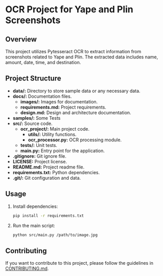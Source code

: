 # OCR Project for Yape and Plin Screenshots

## Overview

This project utilizes Pytesseract OCR to extract information from screenshots related to Yape and Plin. The extracted data includes name, amount, date, time, and destination.

## Project Structure

- **data/:** Directory to store sample data or any necessary data.
- **docs/:** Documentation files.
  - **images/:** Images for documentation.
  - **requirements.md:** Project requirements.
  - **design.md:** Design and architecture documentation.
- **samples/:** Some Tests 
- **src/:** Source code.
  - **ocr_project/:** Main project code.
    - **utils/:** Utility functions.
    - **ocr_processor.py:** OCR processing module.
  - **tests/:** Unit tests.
  - **main.py:** Entry point for the application.
- **.gitignore:** Git ignore file.
- **LICENSE:** Project license.
- **README.md:** Project readme file.
- **requirements.txt:** Python dependencies.
- **.git/:** Git configuration and data.

## Usage

1. Install dependencies:
    ```bash
    pip install -r requirements.txt
    ```

2. Run the main script:
    ```bash
    python src/main.py /path/to/image.jpg
    ```

## Contributing

If you want to contribute to this project, please follow the guidelines in [CONTRIBUTING.md](CONTRIBUTING.md).

